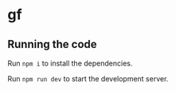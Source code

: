 
  # gf
  


  ## Running the code

  Run `npm i` to install the dependencies.

  Run `npm run dev` to start the development server.
  
